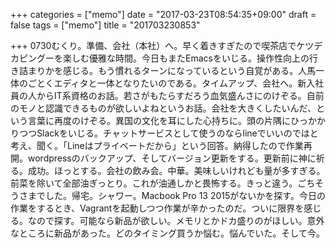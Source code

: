 +++
categories = ["memo"]
date = "2017-03-23T08:54:35+09:00"
draft = false
tags = ["memo"]
title = "201703230853"

+++
0730むくり。準備、会社（本社）へ。早く着きすぎたので喫茶店でケツデカピングーを楽しむ優雅な時間。今日もまたEmacsをいじる。操作性向上の行き詰まりかを感じる。もう慣れるターンになっているという自覚がある。人馬一体のごとくエディタと一体となりたいのである。タイムアップ、会社へ。新入社員の人からIT系資格のお話。若さがもたらすだろう血気盛んさにのけぞる。自前のモノと認識できるものが欲しいよねというお話。会社を大きくしたいんだ、という言葉に再度のけぞる。異国の文化を耳にした心持ちに。頭の片隅にひっかかりつつSlackをいじる。チャットサービスとして使うのならlineでいいのではと考え、聞く。「Lineはプライベートだから」という回答。納得したので作業再開。wordpressのバックアップ、そしてバージョン更新をする。更新前に神に祈る。成功。ほっとする。会社の飲み会。中華。美味しいけれども量が多すぎる。前菜を除いて全部油ぎっとり。これが油通しかと畏怖する。きっと違う。ごちそうさまでした。帰宅。シャワー。Macbook Pro 13 2015がないかを探す。今日の作業をするとき、Vagrantを起動しつつ作業が辛かったのだ。ついに限界を感じる。なので探す。可能なら新品が欲しい。メモリとかドカ盛りのがほしい。意外なところに新品があった。どのタイミング買うか悩む。悩んでいた。そして今。